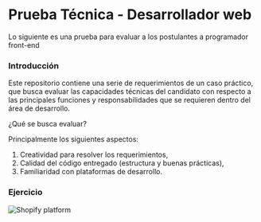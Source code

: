 # Prueba Técnica - Desarrollador web

Lo siguiente es una prueba para evaluar a los postulantes a programador front-end

### Introducción

Este repositorio contiene una serie de requerimientos de un caso práctico, que busca evaluar las capacidades técnicas del candidato con respecto a las principales funciones y responsabilidades que se requieren dentro del área de desarrollo.

¿Qué se busca evaluar?

Principalmente los siguientes aspectos:

1. Creatividad para resolver los requerimientos,
2. Calidad del código entregado (estructura y buenas prácticas),
3. Familiaridad con plataformas de desarrollo.

### Ejercicio

![ Shopify platform](https://cdn.shopify.com/s/files/1/0553/4656/1213/files/Sin_titulo72.png?v=1654614428)
